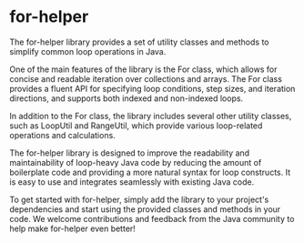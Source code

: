 # for-helper
The for-helper library provides a set of utility classes and methods to simplify common loop operations in Java.

One of the main features of the library is the For class, which allows for concise and readable iteration over collections and arrays. The For class provides a fluent API for specifying loop conditions, step sizes, and iteration directions, and supports both indexed and non-indexed loops.

In addition to the For class, the library includes several other utility classes, such as LoopUtil and RangeUtil, which provide various loop-related operations and calculations.

The for-helper library is designed to improve the readability and maintainability of loop-heavy Java code by reducing the amount of boilerplate code and providing a more natural syntax for loop constructs. It is easy to use and integrates seamlessly with existing Java code.

To get started with for-helper, simply add the library to your project's dependencies and start using the provided classes and methods in your code. We welcome contributions and feedback from the Java community to help make for-helper even better!
